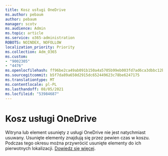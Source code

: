 ```yaml
---
title: Kosz usługi OneDrive
ms.author: pebaum
author: pebaum
manager: scotv
ms.audience: Admin
ms.topic: article
ms.service: o365-administration
ROBOTS: NOINDEX, NOFOLLOW
localization_priority: Priority
ms.collection: Adm_O365
ms.custom:
- "9002305"
- "4476"
ms.openlocfilehash: ff96be2ca49ab091b150a4a5705b99eb003fd7ad6ca3dbbc12b47358bb04563f
ms.sourcegitcommit: b5f7da89a650d2915dc652449623c78be6247175
ms.translationtype: MT
ms.contentlocale: pl-PL
ms.lasthandoff: 08/05/2021
ms.locfileid: "53984687"
---
```

# <a name="onedrive-recycle-bin"></a>Kosz usługi OneDrive

Witryna lub element usunięty z usługi OneDrive nie jest natychmiast usuwany. Usunięte elementy znajdują się przez pewien czas w koszu. Podczas tego okresu można przywrócić usunięte elementy do ich pierwotnych lokalizacji. [Dowiedz się więcej](https://support.office.com/article/restore-deleted-files-or-folders-in-onedrive-949ada80-0026-4db3-a953-c99083e6a84f?ui=en-US&rs=en-US&ad=US).
